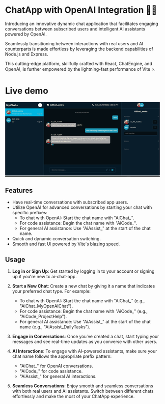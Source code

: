 # ChatApp with OpenAI Integration 👥🤖

Introducing an innovative dynamic chat application that facilitates engaging conversations between subscribed users and intelligent AI assistants powered by OpenAI.

Seamlessly transitioning between interactions with real users and AI counterparts is made effortless by leveraging the backend capabilities of Node.js and Express.

 This cutting-edge platform, skillfully crafted with React, ChatEngine, and OpenAI, is further empowered by the lightning-fast performance of Vite ⚡️.

# Live demo

![ChatApp Screenshot](screenshots/ai-chat.png)



## Features

- Have real-time conversations with subscribed app users.
- Utilize OpenAI for advanced conversations by starting your chat with specific prefixes:
  - To chat with OpenAI: Start the chat name with "AiChat_".
  - For code assistance: Begin the chat name with "AiCode_".
  - For general AI assistance: Use "AiAssist_" at the start of the chat name.
- Quick and dynamic conversation switching.
- Smooth and fast UI powered by Vite's blazing speed.

## Usage

1. **Log in or Sign Up**: Get started by logging in to your account or signing up if you're new to ai-chat-app.

2. **Start a New Chat**: Create a new chat by giving it a name that indicates your preferred chat type. For example:
   - To chat with OpenAI: Start the chat name with "AiChat_" (e.g., "AiChat_MyOpenAIChat").
   - For code assistance: Begin the chat name with "AiCode_" (e.g., "AiCode_ProjectHelp").
   - For general AI assistance: Use "AiAssist_" at the start of the chat name (e.g., "AiAssist_DailyTasks").

3. **Engage in Conversations**: Once you've created a chat, start typing your messages and see real-time updates as you converse with other users.

4. **AI Interactions**: To engage with AI-powered assistants, make sure your chat name follows the appropriate prefix pattern:
   - "AiChat_" for OpenAI conversations.
   - "AiCode_" for code assistance.
   - "AiAssist_" for general AI interactions.

5. **Seamless Conversations**: Enjoy smooth and seamless conversations with both real users and AI assistants. Switch between different chats effortlessly and make the most of your ChatApp experience.



